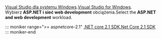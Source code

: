 <span data-ttu-id="c1c35-101">[Visual Studio dla systemu Windows](https://www.microsoft.com/net/download/windows).</span><span class="sxs-lookup"><span data-stu-id="c1c35-101">[Visual Studio for Windows](https://www.microsoft.com/net/download/windows).</span></span>  
<span data-ttu-id="c1c35-102">Wybierz **ASP.NET i sieć web development** obciążenia.</span><span class="sxs-lookup"><span data-stu-id="c1c35-102">Select the **ASP.NET and web development** workload.</span></span>

::: moniker range=">= aspnetcore-2.1"
[<span data-ttu-id="c1c35-103">.NET core 2.1 SDK</span><span class="sxs-lookup"><span data-stu-id="c1c35-103">.Net Core 2.1 SDK</span></span>](https://www.microsoft.com/net/download/dotnet-core/sdk-2.1.300)
::: moniker-end
